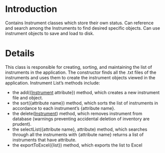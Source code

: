 # Introduction #

Contains Instrument classes which store their own status. Can reference and search among the Instruments to find desired specific objects. Can use instrument objects to save and load to disk.

# Details #

This class is responsible for creating, sorting, and maintaining the list of instruments in the application. The constructor finds all the .txt files of the instruments and uses them to create the instrument objects viewed in the application. Instrument List’s methods include:

  * the add({[Instrument](Instrument.md) attribute}) method, which creates a new instrument file and object.
  * the sort({attribute name}) method, which sorts the list of instruments in accordance to each instrument’s {attribute name}.
  * the delete([Instrument](Instrument.md)) method, which removes instrument from database (warnings preventing accidental deletion of inventory are prudent).
  * the selectList({attribute name}, attribute) method, which searches through all the instruments with {attribute name} returns a list of instruments that have attribute.
  * the exportToExcel({list}) method, which exports the list to Excel